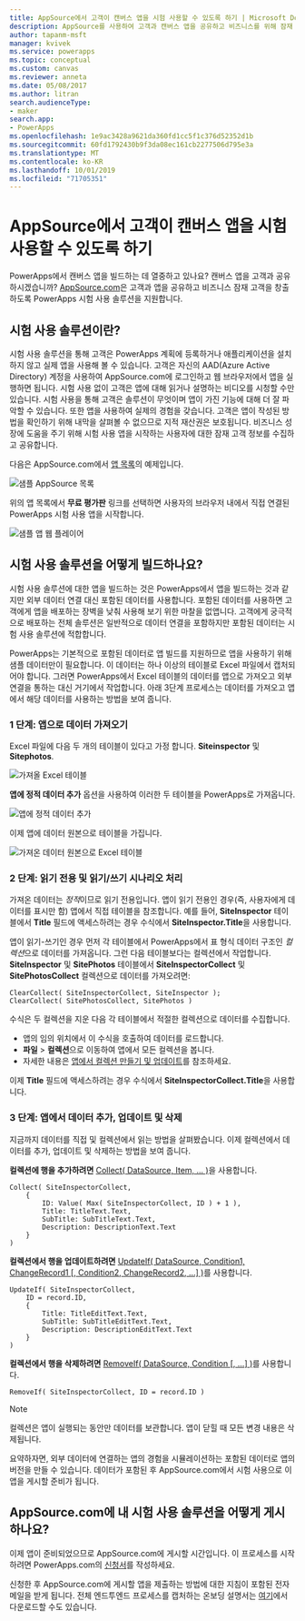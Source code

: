 ```yaml
---
title: AppSource에서 고객이 캔버스 앱을 시험 사용할 수 있도록 하기 | Microsoft Docs
description: AppSource를 사용하여 고객과 캔버스 앱을 공유하고 비즈니스를 위해 잠재 고객을 창출합니다.
author: tapanm-msft
manager: kvivek
ms.service: powerapps
ms.topic: conceptual
ms.custom: canvas
ms.reviewer: anneta
ms.date: 05/08/2017
ms.author: litran
search.audienceType:
- maker
search.app:
- PowerApps
ms.openlocfilehash: 1e9ac3428a9621da360fd1cc5f1c376d52352d1b
ms.sourcegitcommit: 60fd1792430b9f3da08ec161cb2277506d795e3a
ms.translationtype: MT
ms.contentlocale: ko-KR
ms.lasthandoff: 10/01/2019
ms.locfileid: "71705351"
---
```

# <a name="let-customers-test-drive-your-canvas-app-on-appsource"></a>AppSource에서 고객이 캔버스 앱을 시험 사용할 수 있도록 하기

PowerApps에서 캔버스 앱을 빌드하는 데 열중하고 있나요? 캔버스 앱을 고객과 공유하시겠습니까? [AppSource.com](https://appsource.microsoft.com)은 고객과 앱을 공유하고 비즈니스 잠재 고객을 창출하도록 PowerApps 시험 사용 솔루션을 지원합니다.

## <a name="what-is-a-test-drive-solution"></a>시험 사용 솔루션이란?

시험 사용 솔루션을 통해 고객은 PowerApps 계획에 등록하거나 애플리케이션을 설치하지 않고 실제 앱을 사용해 볼 수 있습니다. 고객은 자신의 AAD(Azure Active Directory) 계정을 사용하여 AppSource.com에 로그인하고 웹 브라우저에서 앱을 실행하면 됩니다. 시험 사용 없이 고객은 앱에 대해 읽거나 설명하는 비디오를 시청할 수만 있습니다. 시험 사용을 통해 고객은 솔루션이 무엇이며 앱이 가진 기능에 대해 더 잘 파악할 수 있습니다. 또한 앱을 사용하여 실제의 경험을 갖습니다. 고객은 앱이 작성된 방법을 확인하기 위해 내막을 살펴볼 수 없으므로 지적 재산권은 보호됩니다. 비즈니스 성장에 도움을 주기 위해 시험 사용 앱을 시작하는 사용자에 대한 잠재 고객 정보를 수집하고 공유합니다.

다음은 AppSource.com에서 [앱 목록](https://go.microsoft.com/fwlink/?linkid=848867)의 예제입니다.

![샘플 AppSource 목록 ](./media/dev-appsource-test-drive/sample-app-source-listing.png)

위의 앱 목록에서 **무료 평가판** 링크를 선택하면 사용자의 브라우저 내에서 직접 연결된 PowerApps 시험 사용 앱을 시작합니다.

![샘플 앱 웹 플레이어](./media/dev-appsource-test-drive/sample-app-web-player.png)

## <a name="how-do-i-build-a-test-drive-solution"></a>시험 사용 솔루션을 어떻게 빌드하나요?
시험 사용 솔루션에 대한 앱을 빌드하는 것은 PowerApps에서 앱을 빌드하는 것과 같지만 외부 데이터 연결 대신 포함된 데이터를 사용합니다. 포함된 데이터를 사용하면 고객에게 앱을 배포하는 장벽을 낮춰 사용해 보기 위한 마찰을 없앱니다. 고객에게 궁극적으로 배포하는 전체 솔루션은 일반적으로 데이터 연결을 포함하지만 포함된 데이터는 시험 사용 솔루션에 적합합니다.

PowerApps는 기본적으로 포함된 데이터로 앱 빌드를 지원하므로 앱을 사용하기 위해 샘플 데이터만이 필요합니다. 이 데이터는 하나 이상의 테이블로 Excel 파일에서 캡처되어야 합니다. 그러면 PowerApps에서 Excel 테이블의 데이터를 앱으로 가져오고 외부 연결을 통하는 대신 거기에서 작업합니다. 아래 3단계 프로세스는 데이터를 가져오고 앱에서 해당 데이터를 사용하는 방법을 보여 줍니다.

### <a name="step-1-import-data-into-the-app"></a>1 단계: 앱으로 데이터 가져오기
Excel 파일에 다음 두 개의 테이블이 있다고 가정 합니다. **Siteinspector** 및 **Sitephotos**.

![가져올 Excel 테이블](./media/dev-appsource-test-drive/excel-file.png)

**앱에 정적 데이터 추가** 옵션을 사용하여 이러한 두 테이블을 PowerApps로 가져옵니다.

![앱에 정적 데이터 추가](./media/dev-appsource-test-drive/static-data.png)

이제 앱에 데이터 원본으로 테이블을 가집니다.

![가져온 데이터 원본으로 Excel 테이블](./media/dev-appsource-test-drive/data-sources.png)

### <a name="step-2-handling-read-only-and-read-write-scenarios"></a>2 단계: 읽기 전용 및 읽기/쓰기 시나리오 처리
가져온 데이터는 *정적*이므로 읽기 전용입니다. 앱이 읽기 전용인 경우(즉, 사용자에게 데이터를 표시만 함) 앱에서 직접 테이블을 참조합니다. 예를 들어, **SiteInspector** 테이블에서 **Title** 필드에 액세스하려는 경우 수식에서 **SiteInspector.Title**을 사용합니다.

앱이 읽기-쓰기인 경우 먼저 각 테이블에서 PowerApps에서 표 형식 데이터 구조인 *컬렉션*으로 데이터를 가져옵니다. 그런 다음 테이블보다는 컬렉션에서 작업합니다. **SiteInspector** 및 **SitePhotos** 테이블에서 **SiteInspectorCollect** 및 **SitePhotosCollect** 컬렉션으로 데이터를 가져오려면:

```powerapps-dot
ClearCollect( SiteInspectorCollect, SiteInspector ); 
ClearCollect( SitePhotosCollect, SitePhotos )
```

수식은 두 컬렉션을 지운 다음 각 테이블에서 적절한 컬렉션으로 데이터를 수집합니다.

* 앱의 임의 위치에서 이 수식을 호출하여 데이터를 로드합니다.
* **파일** > **컬렉션**으로 이동하여 앱에서 모든 컬렉션을 봅니다.
* 자세한 내용은 [앱에서 컬렉션 만들기 및 업데이트](../canvas-apps/create-update-collection.md)를 참조하세요.

이제 **Title** 필드에 액세스하려는 경우 수식에서 **SiteInspectorCollect.Title**을 사용합니다.

### <a name="step-3-add-update-and-delete-data-in-your-app"></a>3 단계: 앱에서 데이터 추가, 업데이트 및 삭제
지금까지 데이터를 직접 및 컬렉션에서 읽는 방법을 살펴봤습니다. 이제 컬렉션에서 데이터를 추가, 업데이트 및 삭제하는 방법을 보여 줍니다.

**컬렉션에 행을 추가하려면** [Collect( DataSource, Item, ... )](../canvas-apps/functions/function-clear-collect-clearcollect.md)을 사용합니다.

```powerapps-dot
Collect( SiteInspectorCollect,
    {
        ID: Value( Max( SiteInspectorCollect, ID ) + 1 ),
        Title: TitleText.Text,
        SubTitle: SubTitleText.Text,
        Description: DescriptionText.Text
    }
)
```

**컬렉션에서 행을 업데이트하려면** [UpdateIf( DataSource, Condition1, ChangeRecord1 [, Condition2, ChangeRecord2, ...] )](../canvas-apps/functions/function-update-updateif.md)를 사용합니다.

```powerapps-dot
UpdateIf( SiteInspectorCollect,
    ID = record.ID,
    {
        Title: TitleEditText.Text,
        SubTitle: SubTitleEditText.Text,
        Description: DescriptionEditText.Text
    }
)
```

**컬렉션에서 행을 삭제하려면** [RemoveIf( DataSource, Condition [, ...] )](../canvas-apps/functions/function-remove-removeif.md)를 사용합니다.

```powerapps-dot
RemoveIf( SiteInspectorCollect, ID = record.ID )
```

> [!NOTE]
> 컬렉션은 앱이 실행되는 동안만 데이터를 보관합니다. 앱이 닫힐 때 모든 변경 내용은 삭제됩니다.

요약하자면, 외부 데이터에 연결하는 앱의 경험을 시뮬레이션하는 포함된 데이터로 앱의 버전을 만들 수 있습니다. 데이터가 포함된 후 AppSource.com에서 시험 사용으로 이 앱을 게시할 준비가 됩니다.

## <a name="how-do-i-list-my-test-drive-solution-on-appsourcecom"></a>AppSource.com에 내 시험 사용 솔루션을 어떻게 게시하나요?
이제 앱이 준비되었으므로 AppSource.com에 게시할 시간입니다. 이 프로세스를 시작하려면 PowerApps.com의 [신청서](https://powerapps.microsoft.com/partners/get-listed/)를 작성하세요.

신청한 후 AppSource.com에 게시할 앱을 제출하는 방법에 대한 지침이 포함된 전자 메일을 받게 됩니다. 전체 엔드투엔드 프로세스를 캡처하는 온보딩 설명서는 [여기](https://go.microsoft.com/fwlink/?linkid=851031)에서 다운로드할 수도 있습니다.

